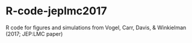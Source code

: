 # R-code-jeplmc2017
R code for figures and simulations from Vogel, Carr, Davis, &amp; Winkielman (2017; JEP:LMC paper)
